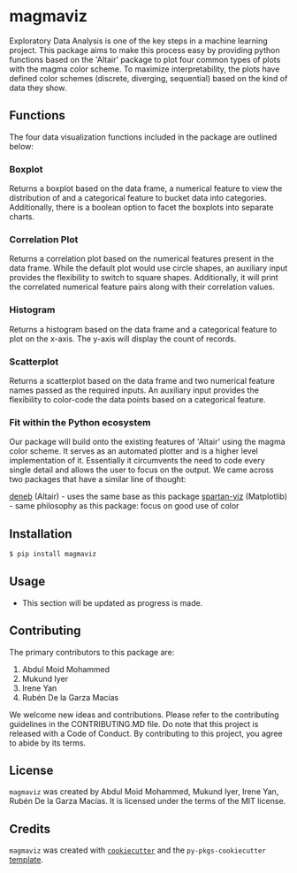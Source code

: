 # magmaviz

Exploratory Data Analysis is one of the key steps in a machine learning project. This package aims to make this process easy by providing python functions based on the 'Altair' package to plot four common types of plots with the magma color scheme. To maximize interpretability, the plots have defined color schemes (discrete, diverging, sequential) based on the kind of data they show.

## Functions

The four data visualization functions included in the package are outlined below:

### Boxplot

Returns a boxplot based on the data frame, a numerical feature to view the distribution of and a categorical feature to bucket data into categories. Additionally, there is a boolean option to facet the boxplots into separate charts.

### Correlation Plot

Returns a correlation plot based on the numerical features present in the data frame. While the default plot would use circle shapes, an auxiliary input provides the flexibility to switch to square shapes. Additionally, it will print the correlated numerical feature pairs along with their correlation values.

### Histogram

Returns a histogram based on the data frame and a categorical feature to plot on the x-axis. The y-axis will display the count of records.

### Scatterplot

Returns a scatterplot based on the data frame and two numerical feature names passed as the required inputs. An auxiliary input provides the flexibility to color-code the data points based on a categorical feature.

### Fit within the Python ecosystem

Our package will build onto the existing features of 'Altair' using the magma color scheme. It serves as an automated plotter and is a higher level implementation of it. Essentially it circumvents the need to code every single detail and allows the user to focus on the output. We came across two packages that have a similar line of thought:

[deneb](https://pypi.org/project/deneb/) (Altair) - uses the same base as this package
[spartan-viz](https://pypi.org/project/spartan-viz/) (Matplotlib) - same philosophy as this package: focus on good use of color

## Installation

```bash
$ pip install magmaviz
```

## Usage

- This section will be updated as progress is made.

## Contributing

The primary contributors to this package are:

1. Abdul Moid Mohammed
2. Mukund Iyer
3. Irene Yan
4. Rubén De la Garza Macías

We welcome new ideas and contributions. Please refer to the contributing guidelines in the CONTRIBUTING.MD file. Do note that this project is released with a Code of Conduct. By contributing to this project, you agree to abide by its terms.

## License

`magmaviz` was created by Abdul Moid Mohammed, Mukund Iyer, Irene Yan, Rubén De la Garza Macías. It is licensed under the terms of the MIT license.

## Credits

`magmaviz` was created with [`cookiecutter`](https://cookiecutter.readthedocs.io/en/latest/) and the `py-pkgs-cookiecutter` [template](https://github.com/py-pkgs/py-pkgs-cookiecutter).
